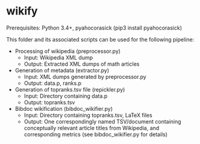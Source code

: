 # wikify

Prerequisites: Python 3.4+, pyahocorasick (pip3 install pyahocorasick)

This folder and its associated scripts can be used for the following pipeline:

* Processing of wikipedia (preprocessor.py)
    * Input: Wikipedia XML dump
    * Output: Extracted XML dumps of math articles
* Generation of metadata (extractor.py)
    * Input: XML dumps generated by preprocessor.py
    * Output: data.p, ranks.p
* Generation of topranks.tsv file (repickler.py)
    * Input: Directory containing data.p
    * Output: topranks.tsv
* Bibdoc wikification (bibdoc_wikifier.py)
    * Input: Directory containing topranks.tsv, LaTeX files
    * Output: One correspondingly named TSV/document containing conceptually relevant article titles from Wikipedia, and corresponding metrics (see bibdoc_wikifier.py for details)
